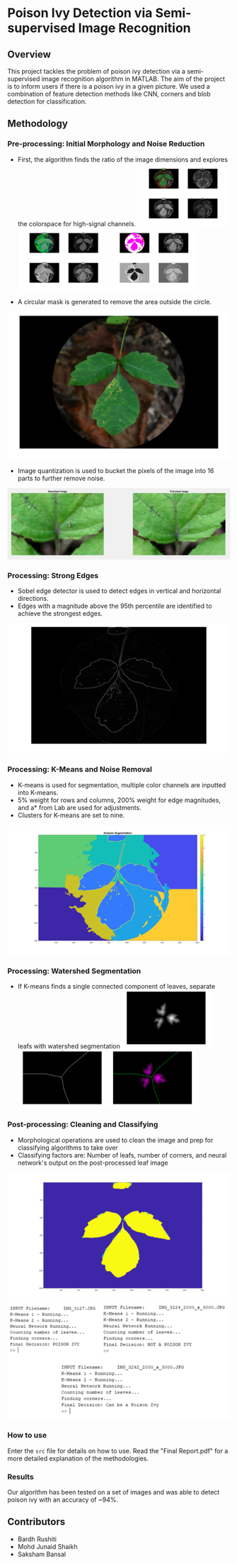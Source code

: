 # Poison Ivy Detection via Semi-supervised Image Recognition

## Overview

This project tackles the problem of poison ivy detection via a semi-supervised image recognition algorithm in MATLAB. The aim of the project is to inform users if there is a poison ivy in a given picture. We used a combination of feature detection methods like CNN, corners and blob detection for classification. 

## Methodology
### Pre-processing: Initial Morphology and Noise Reduction

- First, the algorithm finds the ratio of the image dimensions and explores the colorspace for high-signal channels.
<img src="figs/rgb.jpg" width="200"> <img src="figs/hsv.jpg" width="200"> <img src="figs/lab.jpg" width="200"> 

- A circular mask is generated to remove the area outside the circle.
<img src="figs/leaf.jpg">

- Image quantization is used to bucket the pixels of the image into 16 parts to further remove noise.
<img src="figs/quantized_v_unquantized.jpg">

### Processing: Strong Edges

- Sobel edge detector is used to detect edges in vertical and horizontal directions.
- Edges with a magnitude above the 95th percentile are identified to achieve the strongest edges.
<img src="figs/strong_edges.jpg">

### Processing: K-Means and Noise Removal

- K-means is used for segmentation, multiple color channels are inputted into K-means.
- 5% weight for rows and columns, 200% weight for edge magnitudes, and a* from Lab are used for adjustments.
- Clusters for K-means are set to nine.
<img src="figs/k_means.jpg">

### Processing: Watershed Segmentation
- If K-means finds a single connected component of leaves, separate leafs with watershed segmentation
<img src="figs/leaf_dist.jpg" width="200"> <img src="figs/mask.jpg" width="200"> <img src="figs/mask_leaf.jpg" width="200"> 

### Post-processing: Cleaning and Classifying
- Morphological operations are used to clean the image and prep for classifying algorithms to take over
- Classifying factors are: Number of leafs, number of corners, and neural network's output on the post-processed leaf image  
<img src="figs/corners.jpg">
<img src="figs/output.jpg">

### How to use

Enter the `src` file for details on how to use. Read the "Final Report.pdf" for a more detailed explanation of the methodologies. 

### Results

Our algorithm has been tested on a set of images and was able to detect poison ivy with an accuracy of ~94%.

## Contributors
- Bardh Rushiti
- Mohd Junaid Shaikh
- Saksham Bansal